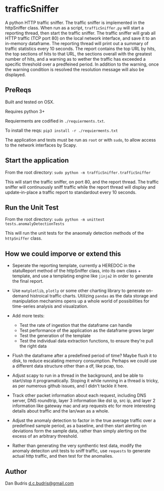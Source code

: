# trafficSniffer
A python HTTP traffic sniffer. The traffic sniffer is implemented in the httpSniffer class.  When run as a script, `trafficSniffer.py` will start a reporting thread, then start the traffic sniffer.  The traffic sniffer will grab all HTTP traffic (TCP port 80) on the local network interface, and save it to an in-memory dataframe.  The reporting thread will print out a summary of traffic statistics every 10 seconds.  The report contains the top URL by hits, the top sections of hits to that URL, the sections overall with the greatest number of hits, and a warning as to wether the traffic has exceeded a specific threshold over a predfeined period.  In addition to the warning, once the warning condition is resolved the resolution message will also be displayed.  

## PreReqs
Built and tested on OSX.

Requires python 3+

Requierments are codified in `./requierments.txt`.

To install the reqs:
`pip3 install -r ./requierments.txt`

The application and tests must be run as `root` or with `sudo`, to allow access to the network interfaces by Scapy.

## Start the application
From the root directory: `sudo python -m trafficSniffer.trafficSniffer`

This will start the traffic sniffer, on port 80, and the report thread.  The traffic sniffer will continuously sniff traffic while the report thread will display and update-in-place a traffic report to standardout every 10 seconds.

## Run the Unit Test
From the root directory: `sudo python -m unittest tests.anomalyDetectionTests`

This will run the unit tests for the anaomaly detection methods of the `httpSniffer` class.  

## How we could imporve or extend this
- Seperate the reporting template, currently a HEREDOC in the statuReport method of the httpSniffer class, into its own class + template, and use a templating engine like `jinja2` in order to generate the final report.  

- Use `matplotlib`, `plotly` or some other charting library to generate on-demand histroical traffic charts.  Utilizing `pandas` as the data storage and manipulation mechanims opens up a whole world of possibilities for time-series analysis and visualzation.

- Add more tests:
  - Test the rate of ingestion that the dataframe can handle
  - Test performance of the application as the dataframe grows larger
  - Test the generation of the template
  - Test the individual data extraction functions, to ensure they're pull the right data
  
- Flush the dataframe after a predefined period of time?  Maybe flush it to disk, to reduce escalating memory consumption.  Perhaps we could use a different data structure other than a df, like pcap, too.

- Adjust scapy to run in a thread in the background, and be able to start/stop it programatically.  Stoping it while running in a thread is tricky, as per numerous github issues, and I didn't tackle it here.

- Track other packet information about each request, including DNS server, DNS roundtrip, layer 3 information like dst ip, src ip, and layer 2 information like gateway mac and arp requests etc for more interesting details about traffic and the lan/wan as a whole.

- Adjust the anomaly detection to factor in the true average traffic over a predefined sample period, as a baseline, and then start alerting on deviations form the sample data, rather than simply alerting on the excess of an arbitrary threshold.   

- Rather than generating the very synthentic test data, modify the anomaly deteciton unit tests to sniff traffic, use `requests` to generate actual http traffic, and then test for the anomalies.

## Author
Dan Budris <d.c.budris@gmail.com>
